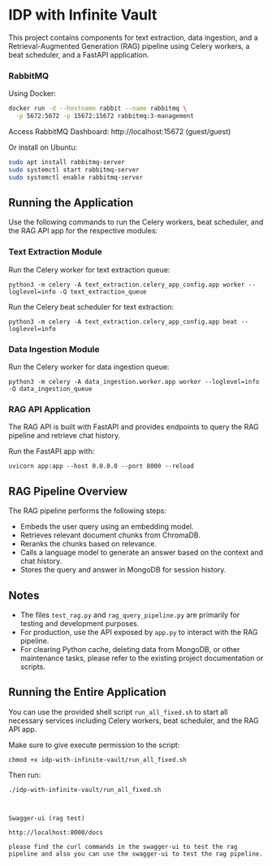 # IDP with Infinite Vault

This project contains components for text extraction, data ingestion, and a Retrieval-Augmented Generation (RAG) pipeline using Celery workers, a beat scheduler, and a FastAPI application.

### RabbitMQ

Using Docker:

```bash
docker run -d --hostname rabbit --name rabbitmq \
  -p 5672:5672 -p 15672:15672 rabbitmq:3-management
```

Access RabbitMQ Dashboard: http://localhost:15672 (guest/guest)

Or install on Ubuntu:

```bash
sudo apt install rabbitmq-server
sudo systemctl start rabbitmq-server
sudo systemctl enable rabbitmq-server
```

## Running the Application

Use the following commands to run the Celery workers, beat scheduler, and the RAG API app for the respective modules:

### Text Extraction Module

Run the Celery worker for text extraction queue:
```
python3 -m celery -A text_extraction.celery_app_config.app worker --loglevel=info -Q text_extraction_queue
```

Run the Celery beat scheduler for text extraction:
```
python3 -m celery -A text_extraction.celery_app_config.app beat --loglevel=info
```

### Data Ingestion Module

Run the Celery worker for data ingestion queue:
```
python3 -m celery -A data_ingestion.worker.app worker --loglevel=info -Q data_ingestion_queue
```

### RAG API Application

The RAG API is built with FastAPI and provides endpoints to query the RAG pipeline and retrieve chat history.

Run the FastAPI app with:
```
uvicorn app:app --host 0.0.0.0 --port 8000 --reload
```

## RAG Pipeline Overview

The RAG pipeline performs the following steps:
- Embeds the user query using an embedding model.
- Retrieves relevant document chunks from ChromaDB.
- Reranks the chunks based on relevance.
- Calls a language model to generate an answer based on the context and chat history.
- Stores the query and answer in MongoDB for session history.

## Notes

- The files `test_rag.py` and `rag_query_pipeline.py` are primarily for testing and development purposes.
- For production, use the API exposed by `app.py` to interact with the RAG pipeline.
- For clearing Python cache, deleting data from MongoDB, or other maintenance tasks, please refer to the existing project documentation or scripts.

## Running the Entire Application

You can use the provided shell script `run_all_fixed.sh` to start all necessary services including Celery workers, beat scheduler, and the RAG API app.

Make sure to give execute permission to the script:
```
chmod +x idp-with-infinite-vault/run_all_fixed.sh
```

Then run:
```
./idp-with-infinite-vault/run_all_fixed.sh



Swagger-ui (rag test)

http://localhost:8000/docs 

please find the curl commands in the swagger-ui to test the rag pipeline and also you can use the swagger-ui to test the rag pipeline.